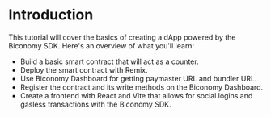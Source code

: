 # Introduction

This tutorial will cover the basics of creating a dApp powered by the Biconomy
SDK. Here's an overview of what you'll learn:

- Build a basic smart contract that will act as a counter.
- Deploy the smart contract with Remix.
- Use Biconomy Dashboard for getting paymaster URL and bundler URL.
- Register the contract and its write methods on the Biconomy Dashboard.
- Create a frontend with React and Vite that allows for social logins and
  gasless transactions with the Biconomy SDK.
